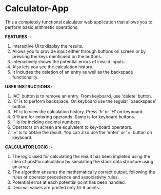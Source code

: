 # Calculator-App
This a completely functional calculator web application that allows you to perform
basic arithmetic operations.

**FEATURES :-**
1. Interactive UI to display the results.
2.  Allows you to provide input either through buttons on screen or by pressing the keys mentioned on the buttons.
3.  Interactively shows the potential errors of invalid inputs.
4.  Also lets you see the calculation history.
5.  It includes the deletion of an entry as well as the backspace functionality.


**USER INSTRUCTIONS : -**
1. 'AC' button is to remove an entry. From keyboard, use 'delete' button.
2. 'C' is to perform backspace. On keyboard use the regular 'baackspace' button.
3. 'H' is to view the calculation history. Press 'h' or 'H' on keyboard.
4. 0-9 are for entering operands. Same is for keyboard buttons.
5. '.' is for inclding decimal numbers.
6. Operators on screen are equivalent to key-board operators.
7. '=' is to obtain the result. You can also use the 'enter' or '=' button on keyboard.


**CALCULATOR LOGIC :-**
1. The logic used for calculating the result has been impleted using the idea of
 postfix calculation by simulating the stack data structure using an array.
2. The algorithm ensures the mathematically correct output, following the
   rules of operator precedence and associativity rules.
3. Potential erros at each potential point has been handled.
4. Decimal values are printed only till 6 points.

